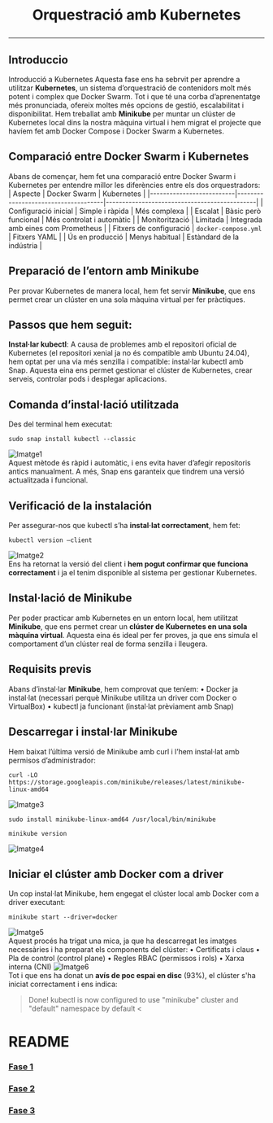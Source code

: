 # <p align="center"> Orquestració amb Kubernetes   </p>
------------
## Introduccio
Introducció a Kubernetes
Aquesta fase ens ha sebrvit per aprendre a utilitzar **Kubernetes**, un sistema d’orquestració de contenidors molt més potent i complex que Docker Swarm. Tot i que té una corba d’aprenentatge més pronunciada, ofereix moltes més opcions de gestió, escalabilitat i disponibilitat.
Hem treballat amb **Minikube** per muntar un clúster de Kubernetes local dins la nostra màquina virtual i hem migrat el projecte que havíem fet amb Docker Compose i Docker Swarm a Kubernetes.

## Comparació entre Docker Swarm i Kubernetes
Abans de començar, hem fet una comparació entre Docker Swarm i Kubernetes per entendre millor les diferències entre els dos orquestradors:
| Aspecte                  | Docker Swarm                        | Kubernetes                                   |
|--------------------------|-------------------------------------|----------------------------------------------|
| Configuració inicial     | Simple i ràpida                     | Més complexa                                 |
| Escalat                  | Bàsic però funcional                | Més controlat i automàtic                    |
| Monitorització           | Limitada                            | Integrada amb eines com Prometheus           |
| Fitxers de configuració  | `docker-compose.yml`               | Fitxers YAML                                 |
| Ús en producció          | Menys habitual                      | Estàndard de la indústria                    |

## Preparació de l’entorn amb Minikube 	
Per provar Kubernetes de manera local, hem fet servir **Minikube**, que ens permet crear un clúster en una sola màquina virtual per fer pràctiques.

## Passos que hem seguit:
**Instal·lar kubectl**:
A causa de problemes amb el repositori oficial de Kubernetes (el repositori xenial ja no és compatible amb Ubuntu 24.04), hem optat per una via més senzilla i compatible: instal·lar kubectl amb Snap.
Aquesta eina ens permet gestionar el clúster de Kubernetes, crear serveis, controlar pods i desplegar aplicacions.

## Comanda d’instal·lació utilitzada
Des del terminal hem executat:
```
sudo snap install kubectl --classic
```
![Imatge1](Imatges/1.png)
<br>
Aquest mètode és ràpid i automàtic, i ens evita haver d’afegir repositoris antics manualment. A més, Snap ens garanteix que tindrem una versió actualitzada i funcional.

## Verificació de la instalación
Per assegurar-nos que kubectl s’ha **instal·lat correctament**, hem fet:
```
kubectl version –client
```
![Imatge2](Imatges/2.png)
<br>
Ens ha retornat la versió del client i **hem pogut confirmar que funciona correctament** i ja el tenim disponible al sistema per gestionar Kubernetes.

## Instal·lació de Minikube
Per poder practicar amb Kubernetes en un entorn local, hem utilitzat **Minikube**, que ens permet crear un **clúster de Kubernetes en una sola màquina virtual**.
Aquesta eina és ideal per fer proves, ja que ens simula el comportament d’un clúster real de forma senzilla i lleugera.

## Requisits previs
Abans d’instal·lar **Minikube**, hem comprovat que teníem:
•	Docker ja instal·lat (necessari perquè Minikube utilitza un driver com Docker o VirtualBox)
•	kubectl ja funcionant (instal·lat prèviament amb Snap)

## Descarregar i instal·lar Minikube
Hem baixat l’última versió de Minikube amb curl i l’hem instal·lat amb permisos d’administrador:
```
curl -LO https://storage.googleapis.com/minikube/releases/latest/minikube-linux-amd64
```
![Imatge3](Imatges/3.png)
<br>
```
sudo install minikube-linux-amd64 /usr/local/bin/minikube
```
```
minikube version
```
![Imatge4](Imatges/4.png)
<br>
## Iniciar el clúster amb Docker com a driver
Un cop instal·lat Minikube, hem engegat el clúster local amb Docker com a driver executant:
```
minikube start --driver=docker
```
![Imatge5](Imatges/5.png)
<br>
Aquest procés ha trigat una mica, ja que ha descarregat les imatges necessàries i ha preparat els components del clúster:
•	Certificats i claus
•	Pla de control (control plane)
•	Regles RBAC (permissos i rols)
•	Xarxa interna (CNI)
![Imatge6](Imatges/6.png)
<br>
Tot i que ens ha donat un **avís de poc espai en disc** (93%), el clúster s'ha iniciat correctament i ens indica:
> Done! kubectl is now configured to use "minikube" cluster and "default" namespace by default <










# README
### [Fase 1](https://github.com/miguelIH/Projecte-Github/blob/main/01_Projecte-Docker-Orquestradors-Basic/Fase_4_Orquestraci%C3%B3_amb_Kubernetes/Documentacio.md)
### [Fase 2](https://github.com/miguelIH/Projecte-Github/blob/main/01_Projecte-Docker-Orquestradors-Basic/Fase_2_Orquestraci%C3%B3_i_desplegament_amb_Docker_Swarm/Documentacio.md)
### [Fase 3](https://github.com/miguelIH/Projecte-Github/blob/main/01_Projecte-Docker-Orquestradors-Basic/Fase_3_Seguretat_a_Docker_Swarm/Documentacio.md)
